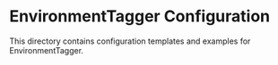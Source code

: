 # EnvironmentTagger Configuration

This directory contains configuration templates and examples for EnvironmentTagger.
